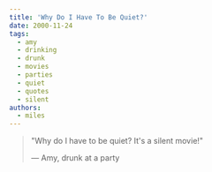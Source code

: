```yaml
---
title: 'Why Do I Have To Be Quiet?'
date: 2000-11-24
tags:
  - amy
  - drinking
  - drunk
  - movies
  - parties
  - quiet
  - quotes
  - silent
authors:
  - miles
---
```


> "Why do I have to be quiet? It's a silent movie!"
>
> — Amy, drunk at a party

